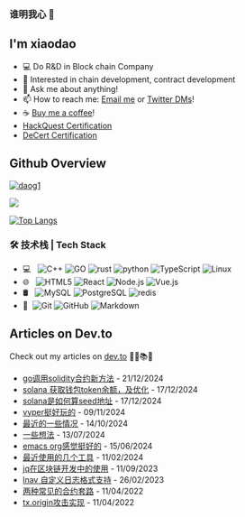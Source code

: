 ### 谁明我心 👋
## I'm xiaodao
- 💻 Do R&D in Block chain Company
- 🌱 Interested in chain development, contract development
- 💬 Ask me about anything!
- 📫 How to reach me: [Email me](mailto:lixiao187@gmail.com) or [Twitter DMs](https://twitter.com/Michael_e18)!
- ☕ [Buy me a coffee](https://www.buymeacoffee.com/daog1)!
- [HackQuest Certification](https://www.hackquest.io/zh/user/62778)
- [DeCert Certification](https://decert.me/0xdD0979b988948b72aBc6413332E9eE160D629161)
## Github Overview
<p align="left"> <a href="https://github.com/ryo-ma/github-profile-trophy"><img src="https://github-profile-trophy.vercel.app/?username=daog1" alt="daog1" /></a> </p>

<img align="left" src="https://github-readme-stats.vercel.app/api/top-langs/?username=daog1&layout=compact&show_icons=true&hide_border=true" /> &nbsp;

[![Top Langs](https://github-readme-stats.vercel.app/api?username=daog1&show_icons=true&hide_border=true)](https://github.com/anuraghazra/github-readme-stats) 




### 🛠 技术栈 | Tech Stack


- 💻 &#160; ![C++](https://img.shields.io/badge/-C++-333333?style=flat&logo=cplusplus&logoColor=FCC624)
![GO](https://img.shields.io/badge/-Go-333333?style=flat&logo=go&logoColor=FCC624)
![rust](https://img.shields.io/badge/-Rust-333333?style=flat&logo=rust&logoColor=FCC624)
![python](https://img.shields.io/badge/-Python-333333?style=flat&logo=python&logoColor=FCC624)
![TypeScript](https://img.shields.io/badge/-TypeScript-333333?style=flat&logo=typeScript&logoColor=FF4800)
![Linux](https://img.shields.io/badge/-Linux-333333?style=flat&logo=Linux&logoColor=FCC624)
- 🌐 &#160; ![HTML5](https://img.shields.io/badge/-HTML5-333333?style=flat&logo=HTML5)
![React](https://img.shields.io/badge/-React-333333?style=flat&logo=react&logoColor=FF4800)
![Node.js](https://img.shields.io/badge/-Node.js-333333?style=flat&logo=node.js)
![Vue.js](https://img.shields.io/badge/-VueJS-333333?style=flat&logo=Vue.js)
- 🛢 &#160; ![MySQL](https://img.shields.io/badge/-MySQL-333333?style=flat&logo=mysql)
![PostgreSQL](https://img.shields.io/badge/-PostgreSQL-333333?style=flat&logo=postgreSQL)
![redis](https://img.shields.io/badge/-Redis-333333?style=flat&logo=redis)
- 🔧 &#160;![Git](https://img.shields.io/badge/-Git-333333?style=flat&logo=git)
![GitHub](https://img.shields.io/badge/-GitHub-333333?style=flat&logo=github)
![Markdown](https://img.shields.io/badge/-Markdown-333333?style=flat&logo=markdown)


## Articles on Dev.to
Check out my articles on [dev.to](https://dev.to/xiaodao) 🔖📖📚🤓

- [go调用solidity合约新方法](https://dev.to/xiaodao/godiao-yong-solidityhe-yue-xin-fang-fa-lp2) - 21/12/2024
- [solana 获取钱包token余额，及优化](https://dev.to/xiaodao/solana-huo-qu-qian-bao-tokenyu-e-ji-you-hua-3enb) - 17/12/2024
- [solana是如何算seed地址](https://dev.to/xiaodao/solanashi-ru-he-suan-seeddi-zhi-d6p) - 17/12/2024
- [vyper挺好玩的](https://dev.to/xiaodao/vyperting-hao-wan-de-2kok) - 09/11/2024
- [最近的一些情况](https://dev.to/xiaodao/zui-jin-de-xie-qing-kuang-3g04) - 14/10/2024
- [一些想法](https://dev.to/xiaodao/xie-xiang-fa-44mi) - 13/07/2024
- [emacs org感觉挺好的](https://dev.to/xiaodao/emacs-orggan-jue-ting-hao-de-5f50) - 15/06/2024
- [最近使用的几个工具](https://dev.to/xiaodao/zui-jin-shi-yong-de-ji-ge-gong-ju-1o3p) - 11/02/2024
- [jq在区块链开发中的使用](https://dev.to/xiaodao/jqzai-qu-kuai-lian-kai-fa-zhong-de-shi-yong-50kc) - 11/09/2023
- [lnav 自定义日志格式支持](https://dev.to/xiaodao/lnav-zi-ding-yi-ri-zhi-ge-shi-zhi-chi-578) - 26/02/2023
- [两种常见的合约套路](https://dev.to/xiaodao/liang-chong-chang-jian-de-he-yue-tao-lu-3gh1) - 11/04/2022
- [tx.origin攻击实现](https://dev.to/xiaodao/txorigingong-ji-shi-xian-4lm3) - 11/04/2022
